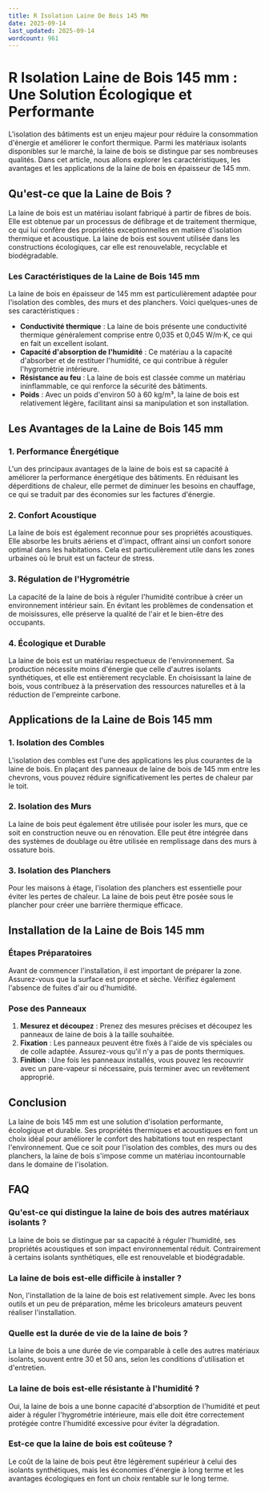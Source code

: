 ```yaml
---
title: R Isolation Laine De Bois 145 Mm
date: 2025-09-14
last_updated: 2025-09-14
wordcount: 961
---
```


# R Isolation Laine de Bois 145 mm : Une Solution Écologique et Performante

L'isolation des bâtiments est un enjeu majeur pour réduire la consommation d'énergie et améliorer le confort thermique. Parmi les matériaux isolants disponibles sur le marché, la laine de bois se distingue par ses nombreuses qualités. Dans cet article, nous allons explorer les caractéristiques, les avantages et les applications de la laine de bois en épaisseur de 145 mm.

## Qu'est-ce que la Laine de Bois ?

La laine de bois est un matériau isolant fabriqué à partir de fibres de bois. Elle est obtenue par un processus de défibrage et de traitement thermique, ce qui lui confère des propriétés exceptionnelles en matière d'isolation thermique et acoustique. La laine de bois est souvent utilisée dans les constructions écologiques, car elle est renouvelable, recyclable et biodégradable.

### Les Caractéristiques de la Laine de Bois 145 mm

La laine de bois en épaisseur de 145 mm est particulièrement adaptée pour l'isolation des combles, des murs et des planchers. Voici quelques-unes de ses caractéristiques :

- **Conductivité thermique** : La laine de bois présente une conductivité thermique généralement comprise entre 0,035 et 0,045 W/m·K, ce qui en fait un excellent isolant.
- **Capacité d'absorption de l'humidité** : Ce matériau a la capacité d'absorber et de restituer l'humidité, ce qui contribue à réguler l'hygrométrie intérieure.
- **Résistance au feu** : La laine de bois est classée comme un matériau ininflammable, ce qui renforce la sécurité des bâtiments.
- **Poids** : Avec un poids d'environ 50 à 60 kg/m³, la laine de bois est relativement légère, facilitant ainsi sa manipulation et son installation.

## Les Avantages de la Laine de Bois 145 mm

### 1. Performance Énergétique

L'un des principaux avantages de la laine de bois est sa capacité à améliorer la performance énergétique des bâtiments. En réduisant les déperditions de chaleur, elle permet de diminuer les besoins en chauffage, ce qui se traduit par des économies sur les factures d'énergie.

### 2. Confort Acoustique

La laine de bois est également reconnue pour ses propriétés acoustiques. Elle absorbe les bruits aériens et d'impact, offrant ainsi un confort sonore optimal dans les habitations. Cela est particulièrement utile dans les zones urbaines où le bruit est un facteur de stress.

### 3. Régulation de l'Hygrométrie

La capacité de la laine de bois à réguler l'humidité contribue à créer un environnement intérieur sain. En évitant les problèmes de condensation et de moisissures, elle préserve la qualité de l'air et le bien-être des occupants.

### 4. Écologique et Durable

La laine de bois est un matériau respectueux de l'environnement. Sa production nécessite moins d'énergie que celle d'autres isolants synthétiques, et elle est entièrement recyclable. En choisissant la laine de bois, vous contribuez à la préservation des ressources naturelles et à la réduction de l'empreinte carbone.

## Applications de la Laine de Bois 145 mm

### 1. Isolation des Combles

L'isolation des combles est l'une des applications les plus courantes de la laine de bois. En plaçant des panneaux de laine de bois de 145 mm entre les chevrons, vous pouvez réduire significativement les pertes de chaleur par le toit.

### 2. Isolation des Murs

La laine de bois peut également être utilisée pour isoler les murs, que ce soit en construction neuve ou en rénovation. Elle peut être intégrée dans des systèmes de doublage ou être utilisée en remplissage dans des murs à ossature bois.

### 3. Isolation des Planchers

Pour les maisons à étage, l'isolation des planchers est essentielle pour éviter les pertes de chaleur. La laine de bois peut être posée sous le plancher pour créer une barrière thermique efficace.

## Installation de la Laine de Bois 145 mm

### Étapes Préparatoires

Avant de commencer l'installation, il est important de préparer la zone. Assurez-vous que la surface est propre et sèche. Vérifiez également l'absence de fuites d'air ou d'humidité.

### Pose des Panneaux

1. **Mesurez et découpez** : Prenez des mesures précises et découpez les panneaux de laine de bois à la taille souhaitée.
2. **Fixation** : Les panneaux peuvent être fixés à l'aide de vis spéciales ou de colle adaptée. Assurez-vous qu'il n'y a pas de ponts thermiques.
3. **Finition** : Une fois les panneaux installés, vous pouvez les recouvrir avec un pare-vapeur si nécessaire, puis terminer avec un revêtement approprié.

## Conclusion

La laine de bois 145 mm est une solution d'isolation performante, écologique et durable. Ses propriétés thermiques et acoustiques en font un choix idéal pour améliorer le confort des habitations tout en respectant l'environnement. Que ce soit pour l'isolation des combles, des murs ou des planchers, la laine de bois s'impose comme un matériau incontournable dans le domaine de l'isolation.

## FAQ

### Qu'est-ce qui distingue la laine de bois des autres matériaux isolants ?

La laine de bois se distingue par sa capacité à réguler l'humidité, ses propriétés acoustiques et son impact environnemental réduit. Contrairement à certains isolants synthétiques, elle est renouvelable et biodégradable.

### La laine de bois est-elle difficile à installer ?

Non, l'installation de la laine de bois est relativement simple. Avec les bons outils et un peu de préparation, même les bricoleurs amateurs peuvent réaliser l'installation.

### Quelle est la durée de vie de la laine de bois ?

La laine de bois a une durée de vie comparable à celle des autres matériaux isolants, souvent entre 30 et 50 ans, selon les conditions d'utilisation et d'entretien.

### La laine de bois est-elle résistante à l'humidité ?

Oui, la laine de bois a une bonne capacité d'absorption de l'humidité et peut aider à réguler l'hygrométrie intérieure, mais elle doit être correctement protégée contre l'humidité excessive pour éviter la dégradation.

### Est-ce que la laine de bois est coûteuse ?

Le coût de la laine de bois peut être légèrement supérieur à celui des isolants synthétiques, mais les économies d'énergie à long terme et les avantages écologiques en font un choix rentable sur le long terme.